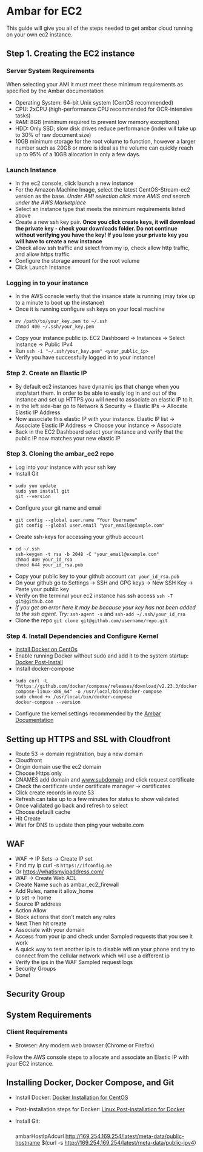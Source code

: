 # Ambar for EC2

This guide will give you all of the steps needed to get ambar cloud running on your own ec2 instance.

## Step 1. Creating the EC2 instance

### Server System Requirements
When selecting your AMI it must meet these minimum requirements as specified by the Ambar documentation
- Operating System: 64-bit Unix system (CentOS recommended)
- CPU: 2xCPU (high-performance CPU recommended for OCR-intensive tasks)
- RAM: 8GB (minimum required to prevent low memory exceptions)
- HDD: Only SSD; slow disk drives reduce performance (index will take up to 30% of raw document size)
- 10GB minimum storage for the root volume to function, however a larger number such as 20GB or more is ideal as the volume can quickly reach up to 95% of a 10GB allocation in only a few days. 

### Launch Instance
- In the ec2 console, click launch a new instance
- For the Amazon Machine Image, select the latest CentOS-Stream-ec2 version as the base. *Under AMI selection click more AMIS and search under the AWS Marketplace*
- Select an instance type that meets the minimum requirements listed above
- Create a new ssh key pair. **Once you click create keys, it will download the private key - check your downloads folder. Do not continue without verifying you have the key! If you lose your private key you will have to create a new instance** 
- Check allow ssh traffic and select from my ip, check allow http traffic, and allow https traffic
- Configure the storage amount for the root volume
- Click Launch Instance

### Logging in to your instance
- In the AWS console verfiy that the insance state is running (may take up to a minute to boot up the instance)
- Once it is running configure ssh keys on your local machine
- ```
  mv /path/to/your_key.pem to ~/.ssh
  chmod 400 ~/.ssh/your_key.pem
  ```
 - Copy your instance public ip. EC2 Dashboard -> Instances -> Select Instance -> Public IPv4
 - Run `ssh -i "~/.ssh/your_key.pem" <your_public_ip>`
 - Verify you have successfully logged in to your instance!

### Step 2. Create an Elastic IP
 - By default ec2 instances have dynamic ips that change when you stop/start them. In order to be able to easily log in and out of the instance and set up HTTPS you will need to associate an elastic IP to it.
 - In the left side-bar go to Network & Security -> Elastic IPs -> Allocate Elastic IP Address
 - Now associate this elastic IP with your instance. Elastic IP list -> Associate Elastic IP Address -> Choose your instance -> Associate
 - Back in the EC2 Dashboard select your instance and verify that the public IP now matches your new elastic IP

### Step 3. Cloning the ambar_ec2 repo
 - Log into your instance with your ssh key
 - Install Git
 - ```
   sudo yum update
   sudo yum install git
   git --version
   ```
 - Configure your git name and email
 - ```
   git config --global user.name "Your Username"
   git config --global user.email "your_email@example.com"
   ```
 - Create ssh-keys for accessing your github account
 - ```
   cd ~/.ssh
   ssh-keygen -t rsa -b 2048 -C "your_email@example.com"
   chmod 400 your_id_rsa
   chmod 644 your_id_rsa.pub
 - Copy your public key to your github account `cat your_id_rsa.pub`
 - On your github go to Settings -> SSH and GPG keys -> New SSH Key -> Paste your public key
 - Verify on the terminal your ec2 instance has ssh access `ssh -T git@github.com`
 - *If you get an error here it may be because your key has not been added to the ssh agent. Try:* `ssh-agent -s` and `ssh-add ~/.ssh/your_id_rsa`
 - Clone the repo `git clone git@github.com/username/repo.git`

 ### Step 4. Install Dependencies and Configure Kernel
 - [Install Docker on CentOs](https://docs.docker.com/engine/install/centos/)
 - Enable running Docker without sudo and add it to the system startup: [Docker Post-Install](https://docs.docker.com/engine/install/linux-postinstall/)
 - Install docker-compose
 - ```
   sudo curl -L "https://github.com/docker/compose/releases/download/v2.23.3/docker-compose-linux-x86_64" -o /usr/local/bin/docker-compose
   sudo chmod +x /usr/local/bin/docker-compose
   docker-compose --version
   ```
 - Configure the kernel settings recommended by the [Ambar Documentation](https://web.archive.org/web/20211123093146/https://ambar.cloud/docs/installation)

## Setting up HTTPS and SSL with Cloudfront
 - Route 53 -> domain registration, buy a new domain
 - Cloudfront
 - Origin domain use the ec2 domain
 - Choose Https only 
 - CNAMES add domain and www.subdomain and click request certificate
 - Check the certificate under certificate manager -> certificates
 - Click create records in route 53
 - Refresh can take up to a few minutes for status to show validated
 - Once validated go back and refresh to select
 - Choose default cache
 - Hit Create
 - Wait for DNS to update then ping your website.com
 
## WAF 
 - WAF -> IP Sets -> Create IP set
 - Find my ip curl -s `https://ifconfig.me`
 - Or https://whatismyipaddress.com/
 - WAF -> Create Web ACL
 - Create Name such as ambar_ec2_firewall
 - Add Rules, name it allow_home
 - Ip set -> home
 - Source IP address
 - Action Allow
 - Block actions that don't match any rules
 - Next Then hit create
 - Associate with your domain
 - Access from your ip and check under Sampled requests that you see it work
 - A quick way to test another ip is to disable wifi on your phone and try to connect from the cellular network which will use a different ip
 - Verify the ips in the WAF Sampled request logs
 - Security Groups
 - Done!

 ## Security Group

## System Requirements

### Client Requirements
- Browser: Any modern web browser (Chrome or Firefox)

Follow the AWS console steps to allocate and associate an Elastic IP with your EC2 instance.

## Installing Docker, Docker Compose, and Git

- Install Docker: [Docker Installation for CentOS](https://docs.docker.com/engine/install/centos/)
- Post-installation steps for Docker: [Linux Post-installation for Docker](https://docs.docker.com/engine/install/linux-postinstall/)
- Install Git:

  ###
  ambarHostIpAdcurl http://169.254.169.254/latest/meta-data/public-hostname
$(curl -s http://169.254.169.254/latest/meta-data/public-ipv4)
  
